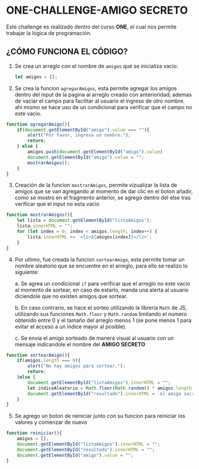 # ONE-CHALLENGE-AMIGO SECRETO

Este challenge es realizado dentro del curso **ONE**, el cual nos permite trabajar la lógica de programación.

## ¿CÓMO FUNCIONA EL CÓDIGO?

1. Se crea un arreglo con el nombre de `amigos` que se inicializa vacío:

   ```js
   let amigos = [];
   ```
2. Se crea la funcion `agregarAmigos`, esta permite agregar los amigos dentro del input de la pagina al arreglo creado con anterioridad; ademas de vaciar el campo para facilitar al usuario el ingreso de otro nombre. ahi mismo se hace uso de un condicional para verificar que el campo no este vacio.

```js
function agregarAmigo(){
    if(document.getElementById("amigo").value === ""){
        alert("Por favor, ingresa un nombre.");
        return;
    } else {
        amigos.push(document.getElementById("amigo").value)
        document.getElementById("amigo").value = "";
        mostrarAmigos();
    }
}
```
3. Creación de la funcion `mostrarAmigos`, permite vizualizar la lista de amigos que se van agregando al momento de dar clic en el boton añadir, como se mostro en el fragmento anterior, se agrego dentro del else tras verificar que el input no esta vacio

```js
function mostrarAmigos(){
    let lista = document.getElementById("listaAmigos");
    lista.innerHTML = ""; 
    for (let index = 0; index < amigos.length; index++) {
        lista.innerHTML += `<li>${amigos[index]}</li>`;
    }
}
```
4. Por ultimo, fue creada la funcion `sortearAmigo`, esta permite tomar un nombre aleatorio que se encuentre en el arreglo, para ello se realizo lo siguiente:

   a. Se agrea un condicional `if` para verificar que el arreglo no este vacio al momento de sortear, en caso de estarlo, manda una alerta al usuario diciendole que no existen amigos que sortear.

   b. En caso contrario, se hace el sorteo utilizando la libreria `Math` de JS, utilizando sus funciones `Math.floor` y `Math.random` limitando el numero obtenido entre 0 y el tamaño del arreglo menos 1 (se pone menos 1 para evitar el acceso a un indice mayor al posible).

   c. Se envia el amigo sorteado de manera visual al usuario con un mensaje indicandole el nombre del **AMIGO SECRETO**

```js
function sortearAmigo(){
    if(amigos.length === 0){
        alert("No hay amigos para sortear.");
        return;
    }else {
        document.getElementById("listaAmigos").innerHTML = "";
        let indiceAleatorio = Math.floor(Math.random() * amigos.length-1);
        document.getElementById("resultado").innerHTML = `el amigo secreto es: ${amigos[indiceAleatorio]}`;
    }
}
```
5. Se agrego un boton de reiniciar junto con su funcion para reiniciar los valores y comenzar de nuevo
```js
function reiniciar(){
    amigos = [];
    document.getElementById("listaAmigos").innerHTML = "";
    document.getElementById("resultado").innerHTML = "";
    document.getElementById("amigo").value = "";
}
```
